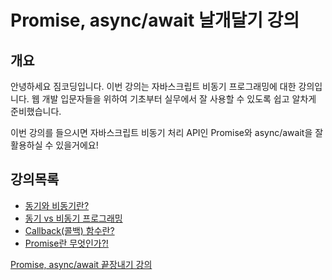 # Promise, async/await 날개달기 강의

## 개요
안녕하세요 짐코딩입니다. 이번 강의는 자바스크립트 비동기 프로그래밍에 대한 강의입니다. 웹 개발 입문자들을 위하여 기초부터 실무에서 잘 사용할 수 있도록 쉽고 알차게 준비했습니다.

이번 강의를 들으시면 자바스크립트 비동기 처리 API인 Promise와 async/await을 잘 활용하실 수 있을거에요!

## 강의목록
- [동기와 비동기란?](https://youtu.be/sN4E9_u7xQk)
- [동기 vs 비동기 프로그래밍](https://youtu.be/mok-QB0Pl1g)
- [Callback(콜백) 함수란?](https://youtu.be/KcOOhv4xV_A)
- [Promise란 무엇인가?!](https://youtu.be/iUGLyhbwYkU)


[Promise, async/await 끝장내기 강의](https://www.youtube.com/playlist?list=PLlaP-jSd-nK9cv0bLXMmuDJ0-A3je6CrK)

